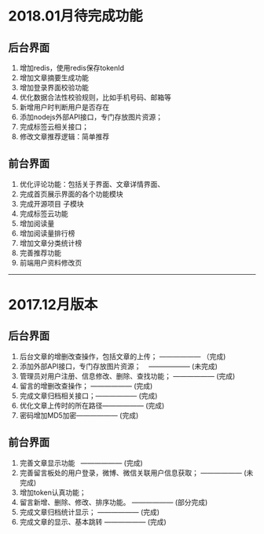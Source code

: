 # 2018.01月待完成功能

## 后台界面

1. 增加redis，使用redis保存tokenId
2. 增加文章摘要生成功能
3. 增加登录界面校验功能
4. 优化数据合法性校验规则，比如手机号码、邮箱等
5. 新增用户时判断用户是否存在
6. 添加nodejs外部API接口，专门存放图片资源；
7. 完成标签云相关接口；
8. 修改文章推荐逻辑：简单推荐

## 前台界面

1. 优化评论功能：包括关于界面、文章详情界面、
2. 完成首页展示界面的各个功能模块
3. 完成开源项目 子模块
4. 完成标签云功能
5. 增加阅读量
6. 增加阅读量排行榜
7. 增加文章分类统计榜
8. 完善推荐功能
9. 前端用户资料修改页

-----

# 2017.12月版本

## 后台界面

1. 后台文章的增删改查操作，包括文章的上传； —————— （完成)
2. 添加外部API接口，专门存放图片资源；    ——————  (未完成)
3. 管理员对用户注册、信息修改、删除、查找功能； —————— (完成)
4. 留言的增删改查操作； —————— (完成)
5. 完成文章归档相关接口；—————— (完成)
6. 优化文章上传时的所在路径—————— (完成)
7. 密码增加MD5加密—————— (完成)



## 前台界面

1. 完善文章显示功能   —————— (完成)
2. 完善留言板处的用户登录，微博、微信关联用户信息获取； —————— (未完成)
3. 增加token认真功能；
4. 留言新增、删除、修改、排序功能。   —————— (部分完成)
5. 完成文章归档统计显示；          —————— (完成)
6. 完成文章的显示、基本跳转       —————— (完成)

